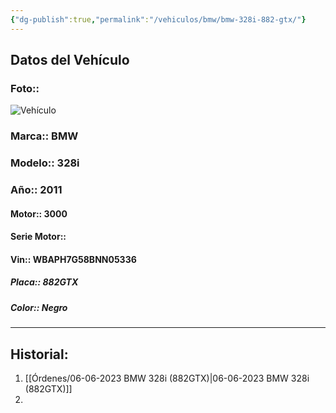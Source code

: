```yaml
---
{"dg-publish":true,"permalink":"/vehiculos/bmw/bmw-328i-882-gtx/"}
---
```



## Datos del Vehículo 
### Foto::
![Vehículo](http://drive.google.com/uc?export=view&id=1-a4O94g404Ud7N-PFu5K362Oj7TIxTBe)


### Marca:: BMW
### Modelo:: 328i
### Año:: 2011
#### Motor:: 3000
#### Serie Motor:: 
#### Vin:: WBAPH7G58BNN05336
##### Placa:: 882GTX
##### Color:: Negro
---

## Historial:

1. [[Órdenes/06-06-2023 BMW 328i (882GTX)\|06-06-2023 BMW 328i (882GTX)]]
2. 





